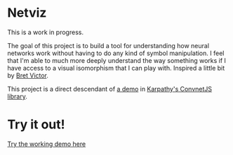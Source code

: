 # Netviz

This is a work in progress.

The goal of this project is to build a tool for understanding how neural networks work without having to do any kind of symbol manipulation. I feel that I'm able to much more deeply understand the way something works if I have access to a visual isomorphism that I can play with. Inspired a little bit by [Bret Victor](http://worrydream.com/KillMath/).

This project is a direct descendant of [a demo](http://cs.stanford.edu/people/karpathy/convnetjs/demo/classify2d.html) in [Karpathy's ConvnetJS library](https://github.com/karpathy/convnetjs).

# Try it out!

[Try the working demo here](http://cowpig.github.io/netviz/viz.html)